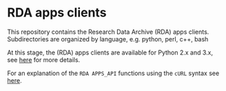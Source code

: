 # RDA apps clients

This repository contains the Research Data Archive (RDA) apps clients.
Subdirectories are organized by language, e.g. python, perl, c++, bash

At this stage, the (RDA) apps clients are available for Python 2.x and 3.x, see [here](python/README.md) for more details.

For an explanation of the `RDA APPS_API` functions using the `cURL` syntax see [here](docs/README-RDA_APPS_API.md).